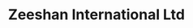 ---
title: "Zeeshan International Ltd"
url: /blaydon-on-tyne/zeeshan-international-ltd/
shop: Allgemein
---